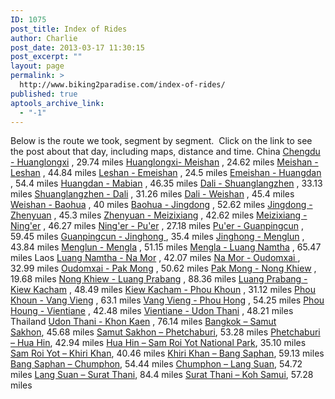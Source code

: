 ```yaml
---
ID: 1075
post_title: Index of Rides
author: Charlie
post_date: 2013-03-17 11:30:15
post_excerpt: ""
layout: page
permalink: >
  http://www.biking2paradise.com/index-of-rides/
published: true
aptools_archive_link:
  - "-1"
---
```

Below is the route we took, segment by segment.  Click on the link to see the post about that day, including maps, distance and time. China [Chengdu - Huanglongxi][1] , 29.74 miles [Huanglongxi- Meishan][2] , 24.62 miles [Meishan - Leshan][3] , 44.84 miles [Leshan - Emeishan][4] , 24.5 miles [Emeishan - Huangdan][5] , 54.4 miles [Huangdan - Mabian][6] , 46.35 miles [Dali - Shuanglangzhen][7] , 33.13 miles [Shuanglangzhen - Dali][8] , 31.26 miles [Dali - Weishan][9] , 45.4 miles [Weishan - Baohua][10] , 40 miles [Baohua - Jingdong][11] , 52.62 miles [Jingdong - Zhenyuan][12] , 45.3 miles [Zhenyuan - Meizixiang][13] , 42.62 miles [Meizixiang - Ning'er][14] , 46.27 miles [Ning'er - Pu'er][15] , 27.18 miles [Pu'er - Guanpingcun][16] , 59.45 miles [Guanpingcun - Jinghong ][17], 35.4 miles [Jinghong - Menglun][18] , 43.84 miles [Menglun - Mengla][19] , 51.15 miles [Mengla - Luang Namtha][20] , 65.47 miles Laos [Luang Namtha - Na Mor][21] , 42.07 miles [Na Mor - Oudomxai ][22], 32.99 miles [Oudomxai - Pak Mong][23] , 50.62 miles [Pak Mong - Nong Khiew][24] , 19.68 miles [Nong Khiew - Luang Prabang][25] , 88.36 miles <a title="One Mile at a Time" href="http://localhost/biking2paradise.com/2013/03/18/one-mile-at-a-time/" target="_blank">Luang Prabang - Kiew Kacham</a> , 48.49 miles <a title="Legs Like Jelly" href="http://localhost/biking2paradise.com/2013/03/19/legs-like-jelly/" target="_blank">Kiew Kacham - Phou Khoun</a> , 31.12 miles <a title="Finally out of the clouds" href="http://localhost/biking2paradise.com/2013/03/20/finally-out-of-the-clouds/" target="_blank">Phou Khoun - Vang Vieng</a> , 63.1 miles <a title="Goodbye Mountains" href="http://localhost/biking2paradise.com/2013/03/25/goodbye-mountains/" target="_blank">Vang Vieng - Phou Hong</a> , 54.25 miles <a title="Goodbye Mountains" href="http://localhost/biking2paradise.com/2013/03/25/goodbye-mountains/" target="_blank">Phou Houng - Vientiane</a> , 42.48 miles <a title="Stay on the Left" href="http://localhost/biking2paradise.com/2013/03/28/stay-on-the-left/" target="_blank">Vientiane - Udon Thani</a> , 48.21 miles Thailand <a title="Stay on the Left" href="http://localhost/biking2paradise.com/2013/03/28/stay-on-the-left/" target="_blank">Udon Thani - Khon Kaen</a> , 76.14 miles [Bangkok – Samut Sakhon][26], 45.68 miles [Samut Sakhon – Phetchaburi][27], 53.28 miles [Phetchaburi – Hua Hin][28], 42.94 miles [Hua Hin – Sam Roi Yot National Park][29], 35.10 miles [Sam Roi Yot – Khiri Khan][30], 40.46 miles [Khiri Khan – Bang Saphan][31], 59.13 miles [Bang Saphan – Chumphon][32], 54.44 miles [Chumphon – Lang Suan][33], 54.72 miles [Lang Suan – Surat Thani][34], 84.4 miles [Surat Thani – Koh Samui][35], 57.28 miles  

 [1]: http://localhost/biking2paradise.com/2012/11/23/are-we-crazy-day-1-on-our-bikes/ "Are We Crazy? Day 1 on Our Bikes"
 [2]: http://localhost/biking2paradise.com/2012/11/24/a-sad-cold-day/ "A Sad, Cold Day"
 [3]: http://localhost/biking2paradise.com/2012/11/25/the-road-to-leshan/ "The Road to Leshan"
 [4]: http://localhost/biking2paradise.com/2012/11/26/buddha-sun-and-the-wrong-way-up-a-mountain-road/ "Buddha, Sun, and the Wrong Way Up a Mountain Road"
 [5]: http://localhost/biking2paradise.com/2012/11/29/an-auspicious-day/ "An Auspicious Day – Updated with Video"
 [6]: http://localhost/biking2paradise.com/2012/11/30/police-roadblock-for-foreign-bikers/ "Police Roadblock for Foreign Bikers"
 [7]: http://localhost/biking2paradise.com/2012/12/05/sun-and-the-smell-of-poo/ "Sun and the Smell of Poo"
 [8]: http://localhost/biking2paradise.com/2012/12/06/we-found-wine-in-dali/ "We found wine in Dali"
 [9]: http://localhost/biking2paradise.com/2012/12/18/windmills-hard-riding/ "Windmills = Hard Riding"
 [10]: http://localhost/biking2paradise.com/2012/12/20/no-downhill-ride-goes-unpunished/ "No downhill ride goes unpunished"
 [11]: http://localhost/biking2paradise.com/2012/12/21/market-day/ "Market Day"
 [12]: http://localhost/biking2paradise.com/2012/12/24/500-miles/ "500 Miles!"
 [13]: http://localhost/biking2paradise.com/2012/12/27/tangerines/ "Tangerines"
 [14]: http://localhost/biking2paradise.com/2012/12/27/riding-in-the-clouds/ "Riding in the Clouds"
 [15]: http://localhost/biking2paradise.com/2012/12/30/a-christmas-climb/ "A Christmas Climb"
 [16]: http://localhost/biking2paradise.com/2013/01/01/bicycle-diplomacy/ "Bicycle Diplomacy"
 [17]: http://localhost/biking2paradise.com/2013/01/02/umm-theres-an-elephant-in-the-road/ "Umm, there’s an elephant in the road"
 [18]: http://localhost/biking2paradise.com/2013/01/11/pineapple-road/ "Pineapple Road"
 [19]: http://localhost/biking2paradise.com/2013/02/04/16-tunnels/ "16 Tunnels"
 [20]: http://localhost/biking2paradise.com/2013/02/22/border-crossing/ "Border Crossing"
 [21]: http://localhost/biking2paradise.com/2013/03/07/clap-twice-for-ten/ "Clap Twice for Ten"
 [22]: http://localhost/biking2paradise.com/2013/03/08/laos-swedish-icy-hot-massage/ "Laos-Swedish-Icy-Hot-Massage"
 [23]: http://localhost/biking2paradise.com/2013/03/11/an-ode-to-paved-roads/ "An Ode to Paved Roads"
 [24]: http://localhost/biking2paradise.com/2013/03/12/1000-miles/ "1000 Miles!"
 [25]: http://localhost/biking2paradise.com/2013/03/14/88-in-95/ "88 in 95"
 [26]: http://localhost/biking2paradise.com/2013/04/02/3-flat-tires/ "3 Flat Tires"
 [27]: http://localhost/biking2paradise.com/2013/04/03/rhine-salt/ "Brine Salt"
 [28]: http://localhost/biking2paradise.com/2013/04/04/oceanside/ "Oceanside"
 [29]: http://localhost/biking2paradise.com/2013/04/05/eye-injury/ "Eye Injury"
 [30]: http://localhost/biking2paradise.com/2013/04/09/hijacking-monkeys/ "Hijacking Monkeys"
 [31]: http://localhost/biking2paradise.com/2013/04/11/picture-perfect/ "Picture Perfect"
 [32]: http://localhost/biking2paradise.com/2013/04/12/dripping-sweat-broken-spokes/ "Dripping Sweat, Broken Spokes"
 [33]: http://localhost/biking2paradise.com/2013/04/15/charlie-learns-thai/ "Charlie Learns Thai"
 [34]: http://localhost/biking2paradise.com/2013/04/24/missing-bikes/ "Missing Bikes"
 [35]: http://localhost/biking2paradise.com/2013/04/29/we-biked-to-paradise-past-tense/ "We Biked to Paradise.  Past Tense"